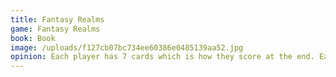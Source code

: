```yaml
---
title: Fantasy Realms
game: Fantasy Realms
book: Book
image: /uploads/f127cb07bc734ee60386e0485139aa52.jpg
opinion: Each player has 7 cards which is how they score at the end. Each turn either swapping a card with one in the market or from the top of the deck. The game ends once a certain number of cards are drawn from the deck. Short and fun game with lots of brain burning decisions!
---
```


